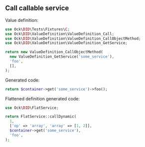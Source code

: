 ## Call callable service

Value definition:

```php
use Ock\DID\Tests\Fixtures\C;
use Ock\DID\ValueDefinition\ValueDefinition_Call;
use Ock\DID\ValueDefinition\ValueDefinition_CallObjectMethod;
use Ock\DID\ValueDefinition\ValueDefinition_GetService;

return new ValueDefinition_CallObjectMethod(
  new ValueDefinition_GetService('some_service'),
  'foo',
  [],
);
```

Generated code:

```php
return $container->get('some_service')->foo();
```

Flattened definition generated code:

```php
use Ock\DID\FlatService;

return FlatService::callDynamic(
  1,
  ['op' => 'array', 'array' => [1, 2]],
  $container->get('some_service'),
  'foo',
);
```

